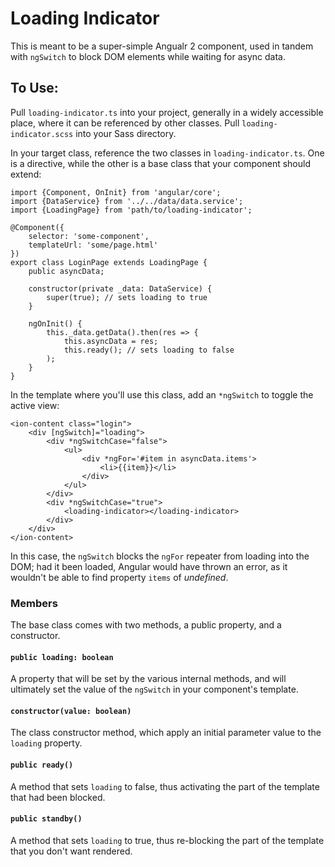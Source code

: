 # Loading Indicator

This is meant to be a super-simple Angualr 2 component, used in tandem with `ngSwitch` to block DOM elements while waiting for async data.

## To Use:

Pull `loading-indicator.ts` into your project, generally in a widely accessible place, where it can be referenced by other classes.  Pull `loading-indicator.scss` into your Sass directory.  

In your target class, reference the two classes in `loading-indicator.ts`.  One is a directive, while the other is a base class that your component should extend:

	import {Component, OnInit} from 'angular/core';
	import {DataService} from '../../data/data.service';
	import {LoadingPage} from 'path/to/loading-indicator';
	
	@Component({
		selector: 'some-component',
	    templateUrl: 'some/page.html'
	})
	export class LoginPage extends LoadingPage {
		public asyncData;
	
	    constructor(private _data: DataService) {
	        super(true); // sets loading to true
	    }
	
	    ngOnInit() {
	        this._data.getData().then(res => {
	            this.asyncData = res;
	            this.ready(); // sets loading to false
	        );
	    }
	}

In the template where you'll use this class, add an `*ngSwitch` to toggle the active view:

	<ion-content class="login">
		<div [ngSwitch]="loading">
			<div *ngSwitchCase="false">
				<ul>
					<div *ngFor='#item in asyncData.items'>
						<li>{{item}}</li>
					</div>
				</ul>
			</div>
			<div *ngSwitchCase="true">
				<loading-indicator></loading-indicator>
			</div>
		</div>
	</ion-content>

In this case, the `ngSwitch` blocks the `ngFor` repeater from loading into the DOM; had it been loaded, Angular would have thrown an error, as it wouldn't be able to find property `items` of *undefined*.

### Members

The base class comes with two methods, a public property, and a constructor.

#### `public loading: boolean`

A property that will be set by the various internal methods, and will ultimately set the value of the `ngSwitch` in your component's template.

#### `constructor(value: boolean)`

The class constructor method, which apply an initial parameter value to the `loading` property.

#### `public ready()`

A method that sets `loading` to false, thus activating the part of the template that had been blocked.

#### `public standby()`

A method that sets `loading` to true, thus re-blocking the part of the template that you don't want rendered.